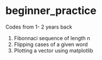 # beginner_practice
Codes from 1- 2 years back

1. Fibonnaci sequence of length n
2. Flipping cases of a given word
3. Plotting a vector using matplotlib
